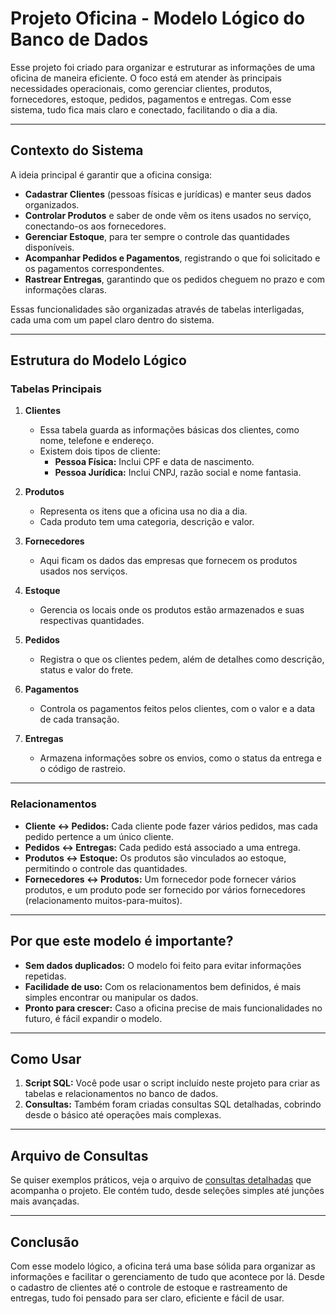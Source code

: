 # Projeto Oficina - Modelo Lógico do Banco de Dados

Esse projeto foi criado para organizar e estruturar as informações de uma oficina de maneira eficiente. O foco está em atender às principais necessidades operacionais, como gerenciar clientes, produtos, fornecedores, estoque, pedidos, pagamentos e entregas. Com esse sistema, tudo fica mais claro e conectado, facilitando o dia a dia.

---

## Contexto do Sistema

A ideia principal é garantir que a oficina consiga:

- **Cadastrar Clientes** (pessoas físicas e jurídicas) e manter seus dados organizados.
- **Controlar Produtos** e saber de onde vêm os itens usados no serviço, conectando-os aos fornecedores.
- **Gerenciar Estoque**, para ter sempre o controle das quantidades disponíveis.
- **Acompanhar Pedidos e Pagamentos**, registrando o que foi solicitado e os pagamentos correspondentes.
- **Rastrear Entregas**, garantindo que os pedidos cheguem no prazo e com informações claras.

Essas funcionalidades são organizadas através de tabelas interligadas, cada uma com um papel claro dentro do sistema.

---

## Estrutura do Modelo Lógico

### Tabelas Principais

1. **Clientes**
   - Essa tabela guarda as informações básicas dos clientes, como nome, telefone e endereço.
   - Existem dois tipos de cliente:
     - **Pessoa Física:** Inclui CPF e data de nascimento.
     - **Pessoa Jurídica:** Inclui CNPJ, razão social e nome fantasia.

2. **Produtos**
   - Representa os itens que a oficina usa no dia a dia. 
   - Cada produto tem uma categoria, descrição e valor.

3. **Fornecedores**
   - Aqui ficam os dados das empresas que fornecem os produtos usados nos serviços.

4. **Estoque**
   - Gerencia os locais onde os produtos estão armazenados e suas respectivas quantidades.

5. **Pedidos**
   - Registra o que os clientes pedem, além de detalhes como descrição, status e valor do frete.

6. **Pagamentos**
   - Controla os pagamentos feitos pelos clientes, com o valor e a data de cada transação.

7. **Entregas**
   - Armazena informações sobre os envios, como o status da entrega e o código de rastreio.

---

### Relacionamentos

- **Cliente ↔ Pedidos:** Cada cliente pode fazer vários pedidos, mas cada pedido pertence a um único cliente.
- **Pedidos ↔ Entregas:** Cada pedido está associado a uma entrega.
- **Produtos ↔ Estoque:** Os produtos são vinculados ao estoque, permitindo o controle das quantidades.
- **Fornecedores ↔ Produtos:** Um fornecedor pode fornecer vários produtos, e um produto pode ser fornecido por vários fornecedores (relacionamento muitos-para-muitos).

---

## Por que este modelo é importante?

- **Sem dados duplicados:** O modelo foi feito para evitar informações repetidas. 
- **Facilidade de uso:** Com os relacionamentos bem definidos, é mais simples encontrar ou manipular os dados.
- **Pronto para crescer:** Caso a oficina precise de mais funcionalidades no futuro, é fácil expandir o modelo.

---

## Como Usar

1. **Script SQL:** Você pode usar o script incluído neste projeto para criar as tabelas e relacionamentos no banco de dados.
2. **Consultas:** Também foram criadas consultas SQL detalhadas, cobrindo desde o básico até operações mais complexas.

---

## Arquivo de Consultas

Se quiser exemplos práticos, veja o arquivo de [consultas detalhadas](/queries_detalhadas%20.txt) que acompanha o projeto. Ele contém tudo, desde seleções simples até junções mais avançadas.

---

## Conclusão

Com esse modelo lógico, a oficina terá uma base sólida para organizar as informações e facilitar o gerenciamento de tudo que acontece por lá. Desde o cadastro de clientes até o controle de estoque e rastreamento de entregas, tudo foi pensado para ser claro, eficiente e fácil de usar.
